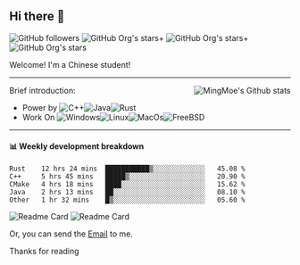 ## Hi there 👋

![GitHub followers](https://img.shields.io/github/followers/mingmoe?style=for-the-badge)
![GitHub Org's stars](https://img.shields.io/github/stars/GOSCPS?style=for-the-badge)+
![GitHub Org's stars](https://img.shields.io/github/stars/moe-org?style=for-the-badge)+
![GitHub Org's stars](https://img.shields.io/github/stars/mingmoe?style=for-the-badge)

Welcome!
I'm a Chinese student!

<hr>

<div align="right"><img alt="MingMoe's Github stats" align="right" src="https://github-readme-stats.vercel.app/api?username=mingmoe"/></div>

Brief introduction:
+ Power by ![C++](https://img.shields.io/badge/C%2B%2B-00599C?style=for-the-badge&logo=c%2B%2B&logoColor=white)![Java](https://img.shields.io/badge/Java-ED8B00?style=for-the-badge&logo=java&logoColor=white)![Rust](https://img.shields.io/badge/Rust-000000?style=for-the-badge&logo=rust&logoColor=white)
+ Work On ![Windows](https://img.shields.io/badge/_-Windows-blue?style=for-the-badge&logo=windows&logoColor=white&labelColor=blue)![Linux](https://img.shields.io/badge/_-Linux-yellow?style=for-the-badge&logo=linux&logoColor=white&labelColor=yellow)![MacOs](https://img.shields.io/badge/_-MacOS-white?style=for-the-badge&logo=macos&logoColor=black&labelColor=white)![FreeBSD](https://img.shields.io/badge/_-FreeBSD-red?style=for-the-badge&logo=freebsd&logoColor=white&labelColor=red)
<hr>

#### 📊 Weekly development breakdown
<!--START_SECTION:waka-->
```text
Rust    12 hrs 24 mins  ███████████▒░░░░░░░░░░░░░   45.08 % 
C++     5 hrs 45 mins   █████▒░░░░░░░░░░░░░░░░░░░   20.90 % 
CMake   4 hrs 18 mins   ████░░░░░░░░░░░░░░░░░░░░░   15.62 % 
Java    2 hrs 13 mins   ██░░░░░░░░░░░░░░░░░░░░░░░   08.10 % 
Other   1 hr 32 mins    █▒░░░░░░░░░░░░░░░░░░░░░░░   05.60 % 
```
<!--END_SECTION:waka-->

![Readme Card](https://github-readme-stats.vercel.app/api/pin/?username=moe-org&repo=UtopiaClient)
![Readme Card](https://github-readme-stats.vercel.app/api/pin/?username=moe-org&repo=UtopiaServer)

Or, you can send the [Email](mailto:me@kawayi.moe) to me.

Thanks for reading
